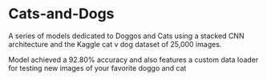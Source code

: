 # Cats-and-Dogs
A series of models dedicated to Doggos and Cats using a stacked CNN architecture and the Kaggle cat v dog dataset of 25,000 images.

Model achieved a 92.80% accuracy and also features a custom data loader for testing new images of your favorite doggo and cat
